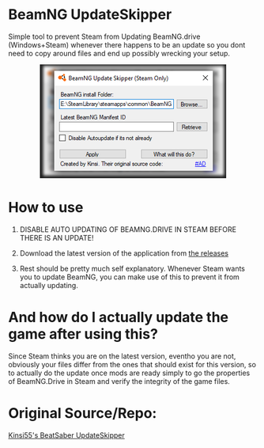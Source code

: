 # BeamNG UpdateSkipper
Simple tool to prevent Steam from Updating BeamNG.drive (Windows+Steam) whenever there happens to be an update so you dont need to copy around files and end up possibly wrecking your setup.

<p align="center">
  <img src="SS.png">
</p>

# How to use

1. DISABLE AUTO UPDATING OF BEAMNG.DRIVE IN STEAM BEFORE THERE IS AN UPDATE!

2. Download the latest version of the application from [the releases](https://github.com/BeamNG-Tools/BeamNG_UpdateSkipper/releases)

3. Rest should be pretty much self explanatory. Whenever Steam wants you to update BeamNG, you can make use of this to prevent it from actually updating.

# And how do I actually update the game after using this?

Since Steam thinks you are on the latest version, eventho you are not, obviously your files differ from the ones that should exist for this version, so to actually do the update once mods are ready simply to go the properties of BeamNG.Drive in Steam and verify the integrity of the game files.

# Original Source/Repo:
[Kinsi55's BeatSaber UpdateSkipper](https://github.com/kinsi55/BeatSaber_UpdateSkipper)
